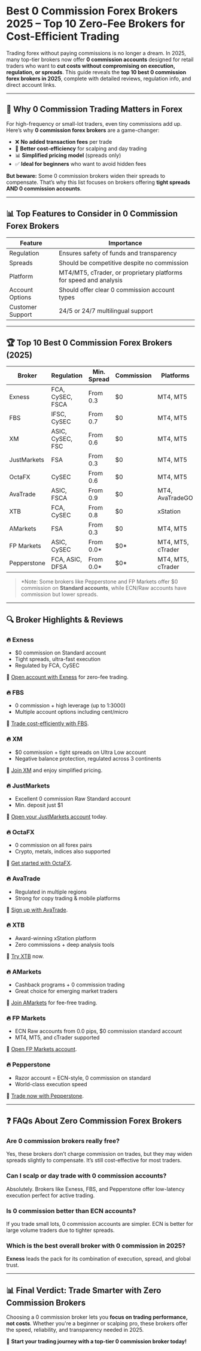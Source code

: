 # Best 0 Commission Forex Brokers 2025 – Top 10 Zero-Fee Brokers for Cost-Efficient Trading

Trading forex without paying commissions is no longer a dream. In 2025, many top-tier brokers now offer **0 commission accounts** designed for retail traders who want to **cut costs without compromising on execution, regulation, or spreads**. This guide reveals the **top 10 best 0 commission forex brokers in 2025**, complete with detailed reviews, regulation info, and direct account links.

---

## 🔄 Why 0 Commission Trading Matters in Forex

For high-frequency or small-lot traders, even tiny commissions add up. Here’s why **0 commission forex brokers** are a game-changer:

* ❌ **No added transaction fees** per trade
* 🌊 **Better cost-efficiency** for scalping and day trading
* 📊 **Simplified pricing model** (spreads only)
* ✅ **Ideal for beginners** who want to avoid hidden fees

**But beware:** Some 0 commission brokers widen their spreads to compensate. That’s why this list focuses on brokers offering **tight spreads AND 0 commission accounts**.

---

## 📊 Top Features to Consider in 0 Commission Forex Brokers

| Feature          | Importance                                                        |
| ---------------- | ----------------------------------------------------------------- |
| Regulation       | Ensures safety of funds and transparency                          |
| Spreads          | Should be competitive despite no commission                       |
| Platform         | MT4/MT5, cTrader, or proprietary platforms for speed and analysis |
| Account Options  | Should offer clear 0 commission account types                     |
| Customer Support | 24/5 or 24/7 multilingual support                                 |

---

## 🏆 Top 10 Best 0 Commission Forex Brokers (2025)

| Broker      | Regulation       | Min. Spread | Commission | Platforms         | Link Web                                                                                                     |
| ----------- | ---------------- | ----------- | ---------- | ----------------- | ------------------------------------------------------------------------------------------------------------ |
| Exness      | FCA, CySEC, FSCA | From 0.3    | \$0        | MT4, MT5          | [Visit Exness](https://one.exnesstrack.org/a/english23)                                                      |
| FBS         | IFSC, CySEC      | From 0.7    | \$0        | MT4, MT5          | [Visit FBS](https://fbs.partners?ibl=587836&ibp=21398815)                                                    |
| XM          | ASIC, CySEC, FSC | From 0.6    | \$0        | MT4, MT5          | [Visit XM](https://clicks.pipaffiliates.com/c?c=589901&l=en&p=0)                                             |
| JustMarkets | FSA              | From 0.3    | \$0        | MT4, MT5          | [Visit JustMarkets](https://one.justmarkets.link/a/79iqw0j6nj)                                               |
| OctaFX      | CySEC            | From 0.6    | \$0        | MT4, MT5          | [Visit OctaFX](https://my.octafx.com/open-account/?refid=ib35647800)                                         |
| AvaTrade    | ASIC, FSCA       | From 0.9    | \$0        | MT4, AvaTradeGO   | [Visit AvaTrade](https://www.avatrade.com?versionId=10301&tag=194438)                                        |
| XTB         | FCA, CySEC       | From 0.8    | \$0        | xStation          | [Visit XTB](https://link-pso.xtb.com/pso/zrUCY)                                                              |
| AMarkets    | FSA              | From 0.3    | \$0        | MT4, MT5          | [Visit AMarkets](https://amarketstrading.co/?g=WNRAN9)                                                       |
| FP Markets  | ASIC, CySEC      | From 0.0\*  | \$0\*      | MT4, MT5, cTrader | [Visit FP Markets](https://www.fpmarkets.com/?redir=stv&fpm-affiliate-utm-source=IB&fpm-affiliate-agt=56244) |
| Pepperstone | FCA, ASIC, DFSA  | From 0.0\*  | \$0\*      | MT4, MT5, cTrader | [Visit Pepperstone](https://trk.pepperstonepartners.com/aff_c?offer_id=367&aff_id=33954)                     |

> \*Note: Some brokers like Pepperstone and FP Markets offer \$0 commission on **Standard accounts**, while ECN/Raw accounts have commission but lower spreads.

---

## 🔍 Broker Highlights & Reviews

### 🔥 Exness

* \$0 commission on Standard account
* Tight spreads, ultra-fast execution
* Regulated by FCA, CySEC

📅 [Open account with Exness](https://one.exnesstrack.org/a/english23) for zero-fee trading.

### 🔥 FBS

* 0 commission + high leverage (up to 1:3000)
* Multiple account options including cent/micro

📅 [Trade cost-efficiently with FBS](https://fbs.partners?ibl=587836&ibp=21398815).

### 🔥 XM

* \$0 commission + tight spreads on Ultra Low account
* Negative balance protection, regulated across 3 continents

📅 [Join XM](https://clicks.pipaffiliates.com/c?c=589901&l=en&p=0) and enjoy simplified pricing.

### 🔥 JustMarkets

* Excellent 0 commission Raw Standard account
* Min. deposit just \$1

📅 [Open your JustMarkets account](https://one.justmarkets.link/a/79iqw0j6nj) today.

### 🔥 OctaFX

* 0 commission on all forex pairs
* Crypto, metals, indices also supported

📅 [Get started with OctaFX](https://my.octafx.com/open-account/?refid=ib35647800).

### 🔥 AvaTrade

* Regulated in multiple regions
* Strong for copy trading & mobile platforms

📅 [Sign up with AvaTrade](https://www.avatrade.com?versionId=10301&tag=194438).

### 🔥 XTB

* Award-winning xStation platform
* Zero commissions + deep analysis tools

📅 [Try XTB](https://link-pso.xtb.com/pso/zrUCY) now.

### 🔥 AMarkets

* Cashback programs + 0 commission trading
* Great choice for emerging market traders

📅 [Join AMarkets](https://amarketstrading.co/?g=WNRAN9) for fee-free trading.

### 🔥 FP Markets

* ECN Raw accounts from 0.0 pips, \$0 commission standard account
* MT4, MT5, and cTrader supported

📅 [Open FP Markets account](https://www.fpmarkets.com/?redir=stv&fpm-affiliate-utm-source=IB&fpm-affiliate-agt=56244).

### 🔥 Pepperstone

* Razor account = ECN-style, 0 commission on standard
* World-class execution speed

📅 [Trade now with Pepperstone](https://trk.pepperstonepartners.com/aff_c?offer_id=367&aff_id=33954).

---

## ❓ FAQs About Zero Commission Forex Brokers

### Are 0 commission brokers really free?

Yes, these brokers don’t charge commission on trades, but they may widen spreads slightly to compensate. It’s still cost-effective for most traders.

### Can I scalp or day trade with 0 commission accounts?

Absolutely. Brokers like Exness, FBS, and Pepperstone offer low-latency execution perfect for active trading.

### Is 0 commission better than ECN accounts?

If you trade small lots, 0 commission accounts are simpler. ECN is better for large volume traders due to tighter spreads.

### Which is the best overall broker with 0 commission in 2025?

**Exness** leads the pack for its combination of execution, spread, and global trust.

---

## 📊 Final Verdict: Trade Smarter with Zero Commission Brokers

Choosing a 0 commission broker lets you **focus on trading performance, not costs**. Whether you're a beginner or scalping pro, these brokers offer the speed, reliability, and transparency needed in 2025.

🚀 **Start your trading journey with a top-tier 0 commission broker today!**
